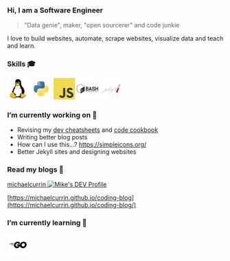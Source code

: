 ### Hi, I am a Software Engineer
> "Data genie", maker, "open sourcerer" and code junkie

I love to build websites, automate, scrape websites, visualize data and teach and learn.


### Skills 🎓

<img src="https://raw.githubusercontent.com/github/explore/6c6508f34230f0ac0d49e847a326429eefbfc030/topics/linux/linux.png"
     alt="shell icon"
     width="50" height="50" />
<img src="https://raw.githubusercontent.com/github/explore/6c6508f34230f0ac0d49e847a326429eefbfc030/topics/python/python.png"
     alt="python icon"
     width="50" height="50" />
<img src="https://raw.githubusercontent.com/github/explore/6c6508f34230f0ac0d49e847a326429eefbfc030/topics/javascript/javascript.png"
     alt="javascript icon"
     width="50" height="50" />
<img src="https://raw.githubusercontent.com/github/explore/6c6508f34230f0ac0d49e847a326429eefbfc030/topics/bash/bash.png"
     alt="bash icon"
     width="50" height="50" />
<img src="https://raw.githubusercontent.com/github/explore/6c6508f34230f0ac0d49e847a326429eefbfc030/topics/jekyll/jekyll.png"
     alt="jekyll icon"
     width="50" height="50" />

### I’m currently working on 🔭 

- Revising my [dev cheatsheets](https://github.com/MichaelCurrin/dev-cheatsheets/) and [code cookbook](https://github.com/MichaelCurrin/code-cookbook)
- Writing better blog posts
- How can I use this...? https://simpleicons.org/ 
- Better Jekyll sites and designing websites

### Read my blogs 📜 

<a href="https://dev.to/michaelcurrin">
  michaelcurrin <img src="https://d2fltix0v2e0sb.cloudfront.net/dev-badge.svg" alt="Mike's DEV Profile" height="30" width="30">
</a>

[https://michaelcurrin.github.io/coding-blog](https://michaelcurrin.github.io/coding-blog/)

### I’m currently learning 🌱

<img src="https://raw.githubusercontent.com/github/explore/6c6508f34230f0ac0d49e847a326429eefbfc030/topics/go/go.png"
     alt="go icon"
     width="50" height="50" />


<!--
**MichaelCurrin/MichaelCurrin** is a ✨ _special_ ✨ repository because its `README.md` (this file) appears on your GitHub profile.

Here are some ideas to get you started:

- 👯 I’m looking to collaborate on ...
- 🤔 I’m looking for help with ...
- 💬 Ask me about ...
- 📫 How to reach me: ...
- ⚡ Fun fact: ...
-->
